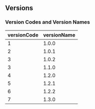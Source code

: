 ## Versions

### Version Codes and Version Names

| versionCode | versionName |
|-------------|-------------|
| 1           | 1.0.0       |
| 2           | 1.0.1       |
| 3           | 1.0.2       |
| 3           | 1.1.0       |
| 4           | 1.2.0       |
| 5           | 1.2.1       |
| 6           | 1.2.2       |
| 7           | 1.3.0       |
